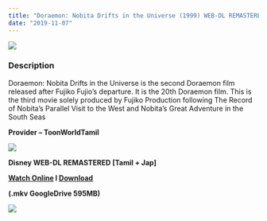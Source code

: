 ```yaml
---
title: "Doraemon: Nobita Drifts in the Universe (1999) WEB-DL REMASTERED 720p - Dual Aud [Tamil + Japanese] - x264 - 600MB"
date: "2019-11-07"
---
```


[![](https://1.bp.blogspot.com/-E3JifhdStK0/XYTpM7mGNPI/AAAAAAAAAx8/XWrd28FjxWQQrJtiDqO7LV_XlBPIFTjhACLcBGAsYHQ/s1600/36056574_5240eb9f-c1af-463d-9c3b-3890d168093e_1000_1000.jpg)](https://1.bp.blogspot.com/-E3JifhdStK0/XYTpM7mGNPI/AAAAAAAAAx8/XWrd28FjxWQQrJtiDqO7LV_XlBPIFTjhACLcBGAsYHQ/s1600/36056574_5240eb9f-c1af-463d-9c3b-3890d168093e_1000_1000.jpg)

### Description

Doraemon: Nobita Drifts in the Universe is the second Doraemon film released after Fujiko Fujio’s departure. It is the 20th Doraemon film. This is the third movie solely produced by Fujiko Production following The Record of Nobita’s Parallel Visit to the West and Nobita’s Great Adventure in the South Seas

**Provider – ToonWorldTamil**

[![](https://1.bp.blogspot.com/-fai1ZuUwnbA/XIjy2aT4irI/AAAAAAAAANw/WFW0YRK47_8GLAt3pPBSzBk0GJA6Mk5fgCPcBGAYYCw/s1600/torrborder.gif)](https://1.bp.blogspot.com/-fai1ZuUwnbA/XIjy2aT4irI/AAAAAAAAANw/WFW0YRK47_8GLAt3pPBSzBk0GJA6Mk5fgCPcBGAYYCw/s1600/torrborder.gif)

**Disney WEB-DL REMASTERED \[Tamil + Jap\]**

**[Watch Online](https://toonnetworktamilvideos.blogspot.com/p/doraemon-nobita-drifts-in-universe-1999.html) I [Download](https://drive.google.com/file/d/1G8HvnzX1lK1xjEClORkTFvWMbechyUma/view)**

**(.mkv GoogleDrive 595MB)**

[![](https://1.bp.blogspot.com/-fai1ZuUwnbA/XIjy2aT4irI/AAAAAAAAANw/WFW0YRK47_8GLAt3pPBSzBk0GJA6Mk5fgCPcBGAYYCw/s1600/torrborder.gif)](https://1.bp.blogspot.com/-fai1ZuUwnbA/XIjy2aT4irI/AAAAAAAAANw/WFW0YRK47_8GLAt3pPBSzBk0GJA6Mk5fgCPcBGAYYCw/s1600/torrborder.gif)
